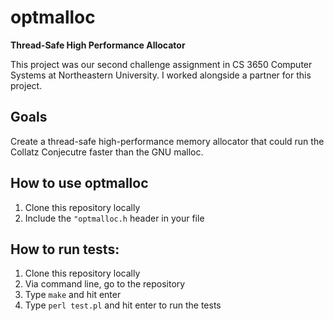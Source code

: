 # optmalloc
**Thread-Safe High Performance Allocator**

This project was our second challenge assignment in CS 3650 Computer Systems at Northeastern University. I worked alongside a partner for this project.

## Goals
Create a thread-safe high-performance memory allocator that could run the Collatz Conjecutre faster than the GNU malloc.

## How to use optmalloc
1. Clone this repository locally
2. Include the `"optmalloc.h` header in your file

## How to run tests:
1. Clone this repository locally
2. Via command line, go to the repository
3. Type `make` and hit enter
4. Type `perl test.pl` and hit enter to run the tests